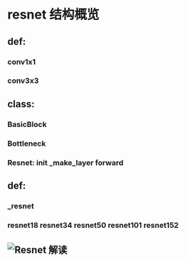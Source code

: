 # resnet 结构概览
## def:
### conv1x1
### conv3x3

## class:
### BasicBlock
### Bottleneck
### Resnet: __init__  _make_layer  forward

## def:
### _resnet
### resnet18 resnet34 resnet50 resnet101 resnet152

## ![Resnet 解读](https://shunqiang.cf/paper-resnet/)

